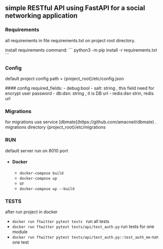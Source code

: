 ## simple RESTful API using FastAPI for a social networking application

### Requirements

<p>all requirements in file requirements.txt on project root directory. </p>
install requirements command:
``` python3 -m pip install -r requirements.txt ```

### Config

<p>default project config path = {project_root}/etc/config.json </p>
#### config required_fields:
- debug:bool
- salt: string , this field need for encrypt user password
- db:dsn: string , it is DB url
- redis:dsn strin, redis url

### Migrations

<p>
for migrations use service [dbmate](https://github.com/amacneil/dbmate) .
migrations directory {project_root}/etc/migrations
</p>

### RUN

default server run on 8010 port

- #### Docker
    - ``` docker-compose build ```
    - ``` docker-compose up ```
    - or
    - ``` docker-compose up --build ```

### TESTS

after run project in docker

- ```docker run ftwitter pytest tests ``` run all tests
- ```docker run ftwitter pytest tests/api/test_auth.py``` run tests for one module
- ```docker run ftwitter pytest tests/api/test_auth.py::test_auth_me``` run one test
